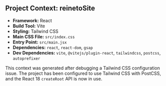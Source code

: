 ## Project Context: reinetoSite

*   **Framework:** React
*   **Build Tool:** Vite
*   **Styling:** Tailwind CSS
*   **Main CSS File:** `src/index.css`
*   **Entry Point:** `src/main.jsx`
*   **Dependencies:** `react`, `react-dom`, `gsap`
*   **Dev Dependencies:** `vite`, `@vitejs/plugin-react`, `tailwindcss`, `postcss`, `autoprefixer`

This context was generated after debugging a Tailwind CSS configuration issue. The project has been configured to use Tailwind CSS with PostCSS, and the React 18 `createRoot` API is now in use.
